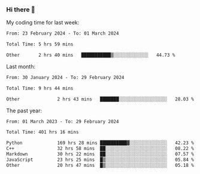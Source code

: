 ### Hi there 👋

My coding time for last week:

<!--START_SECTION:week-->

```txt
From: 23 February 2024 - To: 01 March 2024

Total Time: 5 hrs 59 mins

Other       2 hrs 40 mins   ███████████▒░░░░░░░░░░░░░   44.73 %
```

<!--END_SECTION:week-->

Last month:

<!--START_SECTION:month-->

```txt
From: 30 January 2024 - To: 29 February 2024

Total Time: 9 hrs 44 mins

Other              2 hrs 43 mins   ███████░░░░░░░░░░░░░░░░░░   28.03 %
```

<!--END_SECTION:month-->

The past year:

<!--START_SECTION:year-->

```txt
From: 01 March 2023 - To: 29 February 2024

Total Time: 401 hrs 16 mins

Python             169 hrs 28 mins ██████████▓░░░░░░░░░░░░░░   42.23 %
C++                32 hrs 58 mins  ██░░░░░░░░░░░░░░░░░░░░░░░   08.22 %
Markdown           30 hrs 22 mins  ██░░░░░░░░░░░░░░░░░░░░░░░   07.57 %
JavaScript         23 hrs 25 mins  █▒░░░░░░░░░░░░░░░░░░░░░░░   05.84 %
Other              20 hrs 47 mins  █▒░░░░░░░░░░░░░░░░░░░░░░░   05.18 %
```

<!--END_SECTION:year-->
